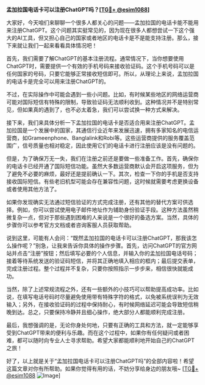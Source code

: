 **孟加拉国电话卡可以注册ChatGPT吗？[[TG💪+ @esim1088](https://t.me/s/esim1088)]**

大家好，今天咱们来聊聊一个很多人都关心的问题——孟加拉国的电话卡能不能用来注册ChatGPT。这个问题其实挺常见的，因为现在很多人都想尝试一下这个强大的AI工具，但又担心自己的国家或者地区的电话卡是不是能支持注册。那么，接下来就让我们一起来看看具体情况吧！

首先，我们需要了解ChatGPT的基本注册流程。通常情况下，当你想要使用ChatGPT时，需要提供一个有效的手机号码来接收验证码。这个手机号码可以是任何国家的号码，只要它能够正常接收短信即可。所以，从理论上来说，孟加拉国的电话卡是完全可以用来注册ChatGPT的。

不过，在实际操作中可能会遇到一些小问题。比如，有时候某些地区的网络运营商可能对国际短信有特殊的限制，导致验证码无法顺利收到。这种情况并不是特别常见，但如果真的遇到了，也不必太着急，我们可以尝试换一种方式来解决。

接下来，我们来具体分析一下孟加拉国的电话卡是否适合用来注册ChatGPT。孟加拉国是一个发展中的国家，其通信行业近年来发展迅速，拥有多家知名的电信运营商，如Grameenphone、Banglalink和Robi等。这些运营商提供的服务覆盖范围广，信号质量也相对稳定，因此使用它们的电话卡进行注册应该是没有问题的。

但是，为了确保万无一失，我们在注册之前还是要做一些准备工作。首先，确保你的电话卡已经开通了国际短信功能。虽然大多数运营商默认会开启这项服务，但为了避免不必要的麻烦，最好还是提前确认一下。其次，检查一下你的手机是否支持接收国际短信。有些老旧机型可能会存在兼容性问题，这时候就需要考虑更换设备或者使用其他方法了。

如果你发现确实无法通过短信验证的方式完成注册，还有其他的替代方案可供选择。例如，你可以尝试使用电子邮件地址作为辅助身份验证手段。这种方法虽然稍微复杂一点，但对于那些遇到困难的人来说是一个很好的备选方案。当然，具体的步骤你可以参考官方文档或者咨询客服人员获取帮助。

说到这里，可能有人会问：“既然孟加拉国的电话卡可以注册ChatGPT，那我该怎么操作呢？”别急，让我来告诉你具体的操作步骤。首先，访问ChatGPT的官方网站并点击“注册”按钮；然后填写必要的个人信息，并输入你的孟加拉国电话号码；接着等待系统发送的验证码短信，并将其正确地填入相应的框内；最后提交表单，完成注册过程。整个过程并不复杂，只要你按照指示一步步来，相信很快就能成功。

当然，除了上述常规流程之外，还有一些额外的小技巧可以帮助提高成功率。比如说，在填写电话号码时尽量避免使用带有特殊字符的格式，以免被系统误判为无效输入；另外，在接收验证码的过程中保持耐心，有时候网络延迟可能会导致短信稍晚到达。总之，只要保持冷静并且细心操作，绝大部分人都能顺利完成注册。

最后，我想强调的是，无论你身处何地，只要有正确的工具和方法，就一定能够享受到ChatGPT带来的便利与乐趣。而在这个过程中，如果你有任何疑问或者困难，都可以随时向专业人士寻求帮助。希望大家都能顺利地开始自己的ChatGPT之旅！

好了，以上就是关于“孟加拉国电话卡可以注册ChatGPT吗”的全部内容啦！希望这篇文章对你有所帮助。如果你觉得有用的话，不妨分享给身边的朋友哦~ [[TG💪+ @esim1088](https://t.me/s/esim1088) ![Image](https://i.postimg.cc/4NQfJmqS/Snipaste-2025-05-13-00-14-12.png)]